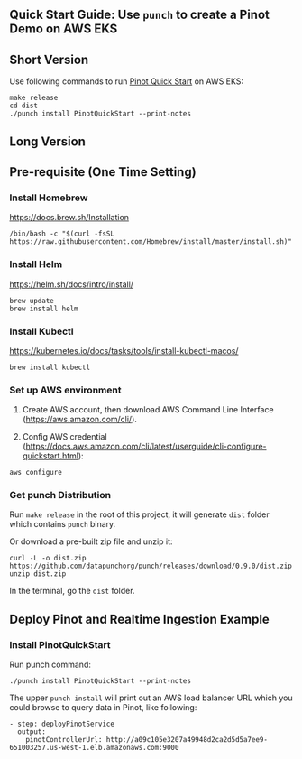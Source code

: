 Quick Start Guide: Use `punch` to create a Pinot Demo on AWS EKS
---

Short Version
---

Use following commands to run [Pinot Quick Start](https://github.com/apache/pinot/tree/master/kubernetes/helm/pinot) on AWS EKS:

```
make release
cd dist
./punch install PinotQuickStart --print-notes
```

Long Version
---

## Pre-requisite (One Time Setting)

### Install Homebrew

https://docs.brew.sh/Installation

```
/bin/bash -c "$(curl -fsSL https://raw.githubusercontent.com/Homebrew/install/master/install.sh)"
```

### Install Helm

https://helm.sh/docs/intro/install/

```
brew update
brew install helm
```

### Install Kubectl

https://kubernetes.io/docs/tasks/tools/install-kubectl-macos/

```
brew install kubectl
```

### Set up AWS environment

1. Create AWS account, then download AWS Command Line Interface (https://aws.amazon.com/cli/).

2. Config AWS credential (https://docs.aws.amazon.com/cli/latest/userguide/cli-configure-quickstart.html):

```
aws configure
```

### Get punch Distribution

Run `make release` in the root of this project, it will generate `dist` folder which contains `punch` binary.

Or download a pre-built zip file and unzip it:
```
curl -L -o dist.zip https://github.com/datapunchorg/punch/releases/download/0.9.0/dist.zip
unzip dist.zip
```

In the terminal, go the `dist` folder.

## Deploy Pinot and Realtime Ingestion Example

### Install PinotQuickStart

Run punch command:

```
./punch install PinotQuickStart --print-notes
```

The upper `punch install` will print out an AWS load balancer URL which you could browse to query data in Pinot, like following:

```
- step: deployPinotService
  output:
    pinotControllerUrl: http://a09c105e3207a49948d2ca2d5d5a7ee9-651003257.us-west-1.elb.amazonaws.com:9000
```
